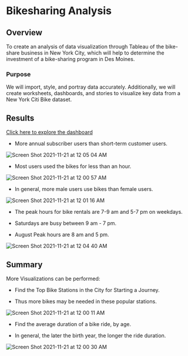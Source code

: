 # Bikesharing Analysis

## Overview

To create an analysis of data visualization through Tableau of the bike-share business in New York City, which will help to determine the investment of a bike-sharing program in Des Moines.

### Purpose

We will import, style, and portray data accurately. Additionally, we will create worksheets, dashboards, and stories to visualize key data from a New York Citi Bike dataset.

## Results

[Click here to explore the dashboard](https://public.tableau.com/app/profile/elsie.dong/viz/Citibike-book/CitibikeAnalysis)

- More annual subscriber users than short-term customer users.

![Screen Shot 2021-11-21 at 12 05 04 AM](https://user-images.githubusercontent.com/88747464/142750313-4f9dac31-5e9c-45a3-b09e-2c2008c6a98b.png)

- Most users used the bikes for less than an hour.

![Screen Shot 2021-11-21 at 12 00 57 AM](https://user-images.githubusercontent.com/88747464/142750277-965237ec-70d6-49a4-a30e-975c43f6a1d9.png)

- In general, more male users use bikes than female users.

![Screen Shot 2021-11-21 at 12 01 16 AM](https://user-images.githubusercontent.com/88747464/142750358-68c2dea9-7304-44a7-bf79-23dde344d68f.png)

- The peak hours for bike rentals are 7-9 am and 5-7 pm on weekdays.

- Saturdays are busy between 9 am - 7 pm.

- August Peak hours are 8 am and 5 pm.

![Screen Shot 2021-11-21 at 12 04 40 AM](https://user-images.githubusercontent.com/88747464/142750316-26758d48-35cb-4586-85fd-44753b9fd677.png)

## Summary

More Visualizations can be performed:

- Find the Top Bike Stations in the City for Starting a Journey.

- Thus more bikes may be needed in these popular stations.

![Screen Shot 2021-11-21 at 12 00 11 AM](https://user-images.githubusercontent.com/88747464/142750234-ea14f506-d0fb-466c-b738-25e1add6df33.png)

- Find the average duration of a bike ride, by age. 

- In general, the later the birth year, the longer the ride duration.

![Screen Shot 2021-11-21 at 12 00 30 AM](https://user-images.githubusercontent.com/88747464/142750238-c2f1997d-b1c5-4c3d-b3fd-b523a5bf73eb.png)

